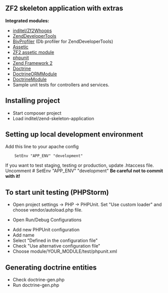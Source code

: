 ZF2 skeleton application with extras
----------------------------------------

**Integrated modules:**
* [inditel/Zf2Whoops](https://github.com/inditel/zf2-whoops)
* [ZendDeveloperTools](https://github.com/zendframework/ZendDeveloperTools)
* [BjyProfiler](https://github.com/bjyoungblood/BjyProfiler) (Db profiler for ZendDeveloperTools)
* [Assetic](https://github.com/kriswallsmith/assetic)
* [ZF2 assetic module](https://github.com/widmogrod/zf2-assetic-module)
* [phpunit](http://phpunit.de/)
* [Zend Framework 2](http://framework.zend.com/)
* [Doctrine](http://doctrine-project.org/)
* [DoctrineORMModule](https://github.com/doctrine/DoctrineORMModule)
* [DoctrineModule](https://github.com/doctrine/DoctrineModule)
* Sample unit tests for controllers and services.


Installing project
----------------------------------------

* Start composer project
* Load inditel/zend-skeleton-application


Setting up local development environment
----------------------------------------

Add this line to your apache config

        SetEnv "APP_ENV" "development"

If you want to test staging, testing or production, update .htaccess file.
Uncomment
        # SetEnv "APP_ENV" "development"
**Be careful not to commit with it!**


To start unit testing (PHPStorm)
--------------------------------

* Open project settings -> PHP -> PHPUnit.
Set "Use custom loader" and choose vendor/autoload.php file.

* Open Run/Debug Configurations
 - Add new PHPUnit configuration
 - Add name
 - Select "Defined in the configuration file"
 - Check "Use alternative configuration file"
 - Choose module/YOUR_MODULE/test/phpunit.xml


Generating doctrine entities
----------------------------

* Check doctrine-gen.php
* Run doctrine-gen.php